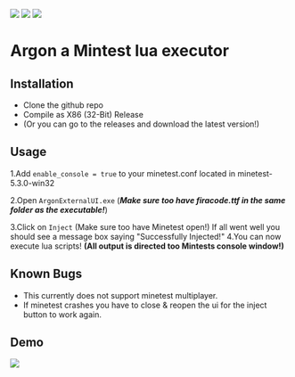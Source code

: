 <img src = "https://img.shields.io/badge/Supported OS-Windows 10-informational?style=flat&logo=<os_type>&logoColor=white&color=FFB6C1" > <img src="https://img.shields.io/badge/Minetest Version-5.3.0-informational?style=flat&logo=<Vers>&logoColor=white&color=FFB6C1" >
![](https://img.shields.io/badge/Architecture-x86-informational?style=flat&logo=<arch>&logoColor=white&color=FFB6C1)
#   Argon a Mintest lua executor

## Installation
- Clone the github repo
- Compile as X86 (32-Bit) Release
- (Or you can go to the releases and download the latest version!)
## Usage
1.Add `enable_console = true` to your minetest.conf located in minetest-5.3.0-win32

2.Open `ArgonExternalUI.exe` 
(***Make sure too have firacode.ttf in the same folder as the executable!***)

3.Click on `Inject` (Make sure too have Minetest open!) If all went well you should see a message box saying "Successfully Injected!" 
4.You can now execute lua scripts! **(All output is directed too Mintests console window!)**



## Known Bugs
- This currently does not support minetest multiplayer.
- If minetest crashes you have to close & reopen the ui for the inject button to work again.

## Demo
<img src = "https://i.imgur.com/YLnGNo5.png" >
